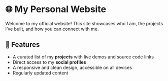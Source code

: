 # 🌐 My Personal Website

Welcome to my official website! This site showcases who I am, the projects I’ve built, and how you can connect with me.

## 🚀 Features

- A curated list of my **projects** with live demos and source code links
- Direct access to my **social profiles**
- A responsive and clean design, accessible on all devices
- Regularly updated content
